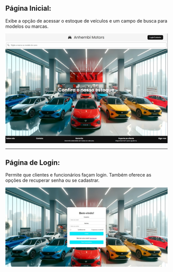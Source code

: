 ## Página Inicial:

Exibe a opção de acessar o estoque de veículos e um campo de busca para modelos ou marcas.

![Página Inicial](InicialTeste.jpeg)

---

## Página de Login:

Permite que clientes e funcionários façam login. Também oferece as opções de recuperar senha ou se cadastrar.

![Página de Login](LoginTeste.jpeg)
